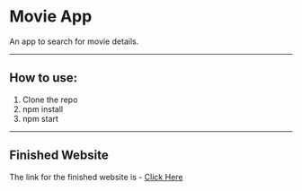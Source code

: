 # Movie App
An app to search for movie details.

---

## How to use:
1. Clone the repo
1. npm install
1. npm start

---

## Finished Website
The link for the finished website is - [Click Here](https://react-movie-app-project3.netlify.app/)
